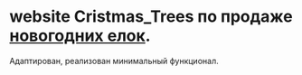 # website Cristmas_Trees по продаже [новогодних елок](https://miroshairk.github.io/website-Cristmas_Trees/). 

Адаптирован, реализован минимальный функционал.
